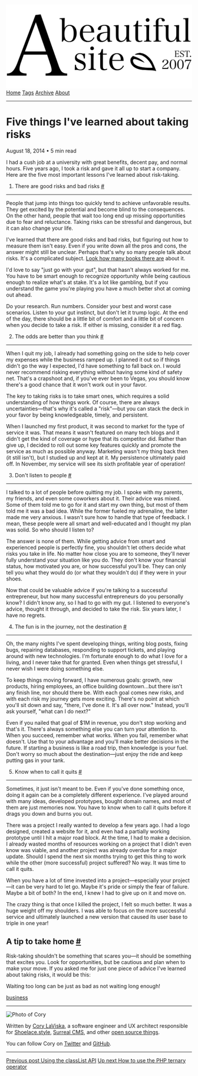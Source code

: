 <a href="../../index.html" class="header-link"><img src="../../images/logos/wordmark.svg" alt="A Beautiful Site" class="wordmark" /></a> <a href="../../index.html" class="nav-item">Home</a> <a href="../../tags/index.html" class="nav-item">Tags</a> <a href="../index.html" class="nav-item">Archive</a> <a href="../../about/index.html" class="nav-item">About</a>

------------------------------------------------------------------------

Five things I've learned about taking risks
===========================================

August 18, 2014 • 5 min read

I had a cush job at a university with great benefits, decent pay, and normal hours. Five years ago, I took a risk and gave it all up to start a company. Here are the five most important lessons I've learned about risk-taking.

1. There are good risks and bad risks <a href="#1.-there-are-good-risks-and-bad-risks" class="direct-link">#</a>
----------------------------------------------------------------------------------------------------------------

People that jump into things too quickly tend to achieve unfavorable results. They get excited by the potential and become blind to the consequences. On the other hand, people that wait too long end up missing opportunities due to fear and reluctance. Taking risks can be stressful and dangerous, but it can also change your life.

I've learned that there are good risks and bad risks, but figuring out how to measure them isn't easy. Even if you write down all the pros and cons, the answer might still be unclear. Perhaps that's why so many people talk about risks. It's a complicated subject. [Look how many books there are](http://www.amazon.com/s/ref=sr_nr_n_0/188-1398068-9841564?rh=n%3A283155%2Cn%3A4749%2Ck%3Arisk+taking&keywords=risk+taking&ie=UTF8&qid=1408142253&rnid=1000) about it.

I'd love to say "just go with your gut", but that hasn't always worked for me. You have to be smart enough to recognize opportunity while being cautious enough to realize what's at stake. It's a lot like gambling, but if you understand the game you're playing you have a much better shot at coming out ahead.

Do your research. Run numbers. Consider your best and worst case scenarios. Listen to your gut instinct, but don't let it trump logic. At the end of the day, there should be a little bit of comfort and a little bit of concern when you decide to take a risk. If either is missing, consider it a red flag.

2. The odds are better than you think <a href="#2.-the-odds-are-better-than-you-think" class="direct-link">#</a>
----------------------------------------------------------------------------------------------------------------

When I quit my job, I already had something going on the side to help cover my expenses while the business ramped up. I planned it out so if things didn't go the way I expected, I'd have something to fall back on. I would never recommend risking everything without having some kind of safety net. That's a crapshoot and, if you've ever been to Vegas, you should know there's a good chance that it won't work out in your favor.

The key to taking risks is to take smart ones, which requires a solid understanding of how things work. Of course, there are always uncertainties—that's why it's called a "risk"—but you can stack the deck in your favor by being knowledgeable, timely, and persistent.

When I launched my first product, it was second to market for the type of service it was. That means it wasn't featured on many tech blogs and it didn't get the kind of coverage or hype that its competitor did. Rather than give up, I decided to roll out some key features quickly and promote the service as much as possible anyway. Marketing wasn't my thing back then (it still isn't), but I studied up and kept at it. My persistence ultimately paid off. In November, my service will see its sixth profitable year of operation!

3. Don't listen to people <a href="#3.-don&#39;t-listen-to-people" class="direct-link">#</a>
--------------------------------------------------------------------------------------------

I talked to a lot of people before quitting my job. I spoke with my parents, my friends, and even some coworkers about it. Their advice was mixed. Some of them told me to go for it and start my own thing, but most of them told me it was a bad idea. While the former fueled my adrenaline, the latter made me very anxious. I wasn't sure how to handle that type of feedback. I mean, these people were all smart and well-educated and I thought my plan was solid. So who should I listen to?

The answer is none of them. While getting advice from smart and experienced people is perfectly fine, you shouldn't let others decide what risks you take in life. No matter how close you are to someone, they'll never fully understand your situation like you do. They don't know your financial status, how motivated you are, or how successful you'll be. They can only tell you what they would do (or what they wouldn't do) if they were in your shoes.

Now that could be valuable advice if you're talking to a successful entrepreneur, but how many successful entrepreneurs do you personally know? I didn't know any, so I had to go with my gut. I listened to everyone's advice, thought it through, and decided to take the risk. Six years later, I have no regrets.

4. The fun is in the journey, not the destination <a href="#4.-the-fun-is-in-the-journey%2C-not-the-destination" class="direct-link">#</a>
------------------------------------------------------------------------------------------------------------------------------------------

Oh, the many nights I've spent developing things, writing blog posts, fixing bugs, repairing databases, responding to support tickets, and playing around with new technologies. I'm fortunate enough to do what I love for a living, and I never take that for granted. Even when things get stressful, I never wish I were doing something else.

To keep things moving forward, I have numerous goals: growth, new products, hiring employees, an office building downtown...but there isn't any finish line, nor should there be. With each goal comes new risks, and with each risk my journey gets more exciting. There's no point at which you'll sit down and say, "there, I've done it. It's all over now." Instead, you'll ask yourself, "what can I do next?"

Even if you nailed that goal of $1M in revenue, you don't stop working and that's it. There's always something else you can turn your attention to. When you succeed, remember what works. When you fail, remember what doesn't. Use that to your advantage and you'll make better decisions in the future. If starting a business is like a road trip, then knowledge is your fuel. Don't worry so much about the destination—just enjoy the ride and keep putting gas in your tank.

5. Know when to call it quits <a href="#5.-know-when-to-call-it-quits" class="direct-link">#</a>
------------------------------------------------------------------------------------------------

Sometimes, it just isn't meant to be. Even if you've done something once, doing it again can be a completely different experience. I've played around with many ideas, developed prototypes, bought domain names, and most of them are just memories now. You have to know when to call it quits before it drags you down and burns you out.

There was a project I really wanted to develop a few years ago. I had a logo designed, created a website for it, and even had a partially working prototype until I hit a major road block. At the time, I had to make a decision. I already wasted months of resources working on a project that I didn't even know was viable, and another project was already overdue for a major update. Should I spend the next six months trying to get this thing to work while the other (more successful) project suffered? No way. It was time to call it quits.

When you have a lot of time invested into a project—especially your project—it can be very hard to let go. Maybe it's pride or simply the fear of failure. Maybe a bit of both? In the end, I knew I had to give up on it and move on.

The crazy thing is that once I killed the project, I felt so much better. It was a huge weight off my shoulders. I was able to focus on the more successful service and ultimately launched a new version that caused its user base to triple in one year!

A tip to take home <a href="#a-tip-to-take-home" class="direct-link">#</a>
--------------------------------------------------------------------------

Risk-taking shouldn't be something that scares you—it should be something that excites you. Look for opportunities, but be cautious and plan when to make your move. If you asked me for just one piece of advice I've learned about taking risks, it would be this:

Waiting too long can be just as bad as not waiting long enough!

<a href="../../tags/business/index.html" class="post-tag">business</a>

------------------------------------------------------------------------

<img src="http://0.gravatar.com/avatar/bf1b3b95fd5b096a3592247c29667b33?s=512" alt="Photo of Cory" class="avatar avatar-small" />

Written by [Cory LaViska](../../index-4.html), a software engineer and UX architect responsible for [Shoelace.style](https://shoelace.style/), [Surreal CMS](https://www.surrealcms.com/), and other [open source things](https://github.com/claviska).

You can follow Cory on [Twitter](https://twitter.com/claviska) and [GitHub](https://github.com/claviska).

------------------------------------------------------------------------

<a href="../using-the-classlist-api/index.html" class="post-nav-previous"><span class="small">Previous post</span> Using the classList API</a> <a href="../how-to-use-the-php-ternary-operator/index.html" class="post-nav-next"><span class="small">Up next</span> How to use the PHP ternary operator</a>
